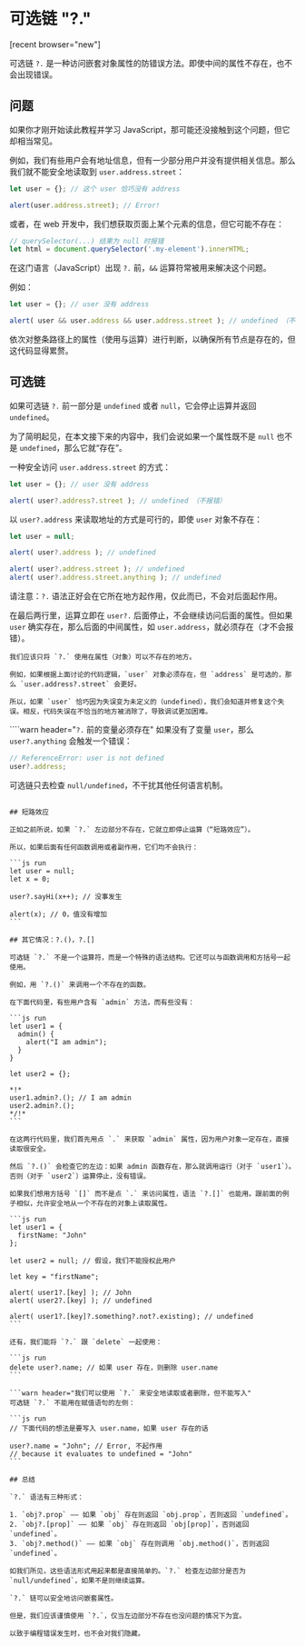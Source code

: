
# 可选链 "?."

[recent browser="new"]

可选链 `?.` 是一种访问嵌套对象属性的防错误方法。即使中间的属性不存在，也不会出现错误。

## 问题

如果你才刚开始读此教程并学习 JavaScript，那可能还没接触到这个问题，但它却相当常见。

例如，我们有些用户会有地址信息，但有一少部分用户并没有提供相关信息。那么我们就不能安全地读取到 `user.address.street`：

```js run
let user = {}; // 这个 user 恰巧没有 address

alert(user.address.street); // Error!
```

或者，在 web 开发中，我们想获取页面上某个元素的信息，但它可能不存在：

```js run
// querySelector(...) 结果为 null 时报错
let html = document.querySelector('.my-element').innerHTML;
```

在这门语言（JavaScript）出现 `?.` 前，`&&` 运算符常被用来解决这个问题。

例如：

```js run
let user = {}; // user 没有 address

alert( user && user.address && user.address.street ); // undefined （不报错）
```

依次对整条路径上的属性（使用与运算）进行判断，以确保所有节点是存在的，但这代码显得累赘。

## 可选链

如果可选链 `?.` 前一部分是 `undefined` 或者 `null`，它会停止运算并返回 `undefined`。

为了简明起见，在本文接下来的内容中，我们会说如果一个属性既不是 `null` 也不是 `undefined`，那么它就“存在”。


一种安全访问 `user.address.street` 的方式：

```js run
let user = {}; // user 没有 address

alert( user?.address?.street ); // undefined （不报错）
```

以 `user?.address` 来读取地址的方式是可行的，即使 `user` 对象不存在：

```js run
let user = null;

alert( user?.address ); // undefined

alert( user?.address.street ); // undefined
alert( user?.address.street.anything ); // undefined
```

请注意：`?.` 语法正好会在它所在地方起作用，仅此而已，不会对后面起作用。

在最后两行里，运算立即在 `user?.` 后面停止，不会继续访问后面的属性。但如果 `user` 确实存在，那么后面的中间属性，如 `user.address`，就必须存在（才不会报错）。

```warn header="不要过度使用可选链"
我们应该只将 `?.` 使用在属性（对象）可以不存在的地方。

例如，如果根据上面讨论的代码逻辑，`user` 对象必须存在，但 `address` 是可选的，那么 `user.address?.street` 会更好。

所以，如果 `user` 恰巧因为失误变为未定义的（undefined），我们会知道并修复这个失误。相反，代码失误在不恰当的地方被消除了，导致调试更加困难。
```

````warn header="`?.` 前的变量必须存在"
如果没有了变量 `user`，那么 `user?.anything` 会触发一个错误：

```js run
// ReferenceError: user is not defined
user?.address;
```
可选链只去检查 `null/undefined`，不干扰其他任何语言机制。
````

## 短路效应

正如之前所说，如果 `?.` 左边部分不存在，它就立即停止运算（“短路效应”）。

所以，如果后面有任何函数调用或者副作用，它们均不会执行：

```js run
let user = null;
let x = 0;

user?.sayHi(x++); // 没事发生

alert(x); // 0，值没有增加
```

## 其它情况：?.()，?.[]

可选链 `?.` 不是一个运算符，而是一个特殊的语法结构。它还可以与函数调用和方括号一起使用。

例如，用 `?.()` 来调用一个不存在的函数。

在下面代码里，有些用户含有 `admin` 方法，而有些没有：

```js run
let user1 = {
  admin() {
    alert("I am admin");
  }
}

let user2 = {};

*!*
user1.admin?.(); // I am admin
user2.admin?.();
*/!*
```

在这两行代码里，我们首先用点 `.` 来获取 `admin` 属性，因为用户对象一定存在，直接读取很安全。

然后 `?.()` 会检查它的左边：如果 admin 函数存在，那么就调用运行（对于 `user1`）。否则（对于 `user2`）运算停止，没有错误。

如果我们想用方括号 `[]` 而不是点 `.` 来访问属性，语法 `?.[]` 也能用。跟前面的例子相似，允许安全地从一个不存在的对象上读取属性。

```js run
let user1 = {
  firstName: "John"
};

let user2 = null; // 假设，我们不能授权此用户

let key = "firstName";

alert( user1?.[key] ); // John
alert( user2?.[key] ); // undefined

alert( user1?.[key]?.something?.not?.existing); // undefined
```

还有，我们能将 `?.` 跟 `delete` 一起使用：

```js run
delete user?.name; // 如果 user 存在，则删除 user.name
```

```warn header="我们可以使用 `?.` 来安全地读取或者删除，但不能写入"
可选链 `?.` 不能用在赋值语句的左侧：

```js run
// 下面代码的想法是要写入 user.name，如果 user 存在的话

user?.name = "John"; // Error, 不起作用
// because it evaluates to undefined = "John"
```

## 总结

`?.` 语法有三种形式：

1. `obj?.prop` —— 如果 `obj` 存在则返回 `obj.prop`，否则返回 `undefined`。
2. `obj?.[prop]` —— 如果 `obj` 存在则返回 `obj[prop]`，否则返回 `undefined`。
3. `obj?.method()` —— 如果 `obj` 存在则调用 `obj.method()`，否则返回 `undefined`。

如我们所见，这些语法形式用起来都是直接简单的。`?.` 检查左边部分是否为 `null/undefined`，如果不是则继续运算。

`?.` 链可以安全地访问嵌套属性。

但是，我们应该谨慎使用 `?.`，仅当左边部分不存在也没问题的情况下为宜。

以致于编程错误发生时，也不会对我们隐藏。
